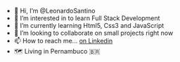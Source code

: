 - 👋 Hi, I’m @LeonardoSantino
- 👀 I’m interested in to learn Full Stack Development
- 🌱 I’m currently learning Html5, Css3 and JavaScript
- 💞️ I’m looking to collaborate on small projects right now
- 📫 How to reach me... [on Linkedin](https://www.linkedin.com/in/leonardosantino/)
- 🗺️ Living in Pernambuco 🇧🇷 

<!---
LeonardoSantino/LeonardoSantino is a ✨ special ✨ repository because its `README.md` (this file) appears on your GitHub profile.
You can click the Preview link to take a look at your changes.
--->
